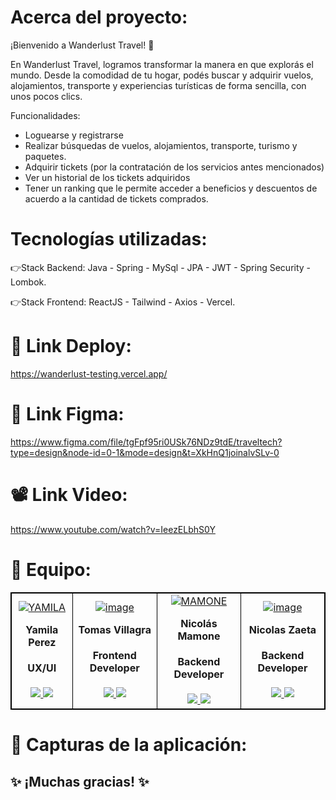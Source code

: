 # Acerca del proyecto: 
¡Bienvenido a Wanderlust Travel! 👋

En Wanderlust Travel, logramos transformar la manera en que explorás el mundo. Desde la comodidad de tu hogar, podés buscar y adquirir vuelos, alojamientos, transporte y experiencias turísticas de forma sencilla, con unos pocos clics. 

Funcionalidades:
-	Loguearse y registrarse
-	Realizar búsquedas de vuelos, alojamientos, transporte, turismo y paquetes.
-	Adquirir tickets (por la contratación de los servicios antes mencionados)
-	Ver un historial de los tickets adquiridos
-	Tener un ranking que le permite acceder a beneficios y descuentos de acuerdo a la cantidad de tickets comprados.


# Tecnologías utilizadas: 
👉Stack Backend: Java - Spring - MySql - JPA - JWT - Spring Security - Lombok.

👉Stack Frontend: ReactJS - Tailwind - Axios - Vercel.


# 🚀 Link Deploy:

https://wanderlust-testing.vercel.app/

# 🎨 Link Figma:

https://www.figma.com/file/tgFpf95ri0USk76NDz9tdE/traveltech?type=design&node-id=0-1&mode=design&t=XkHnQ1joinalvSLv-0

# 📽️ Link Video:

https://www.youtube.com/watch?v=IeezELbhS0Y

# 💪 Equipo: 
<table align="center" style="border: 1px #000000 solid">
	<tbody align="center">
		<tr>
			<td style="border: 1px #000000 solid">
<a href='https://postimg.cc/JyqJR5P8' target='_blank'><img src='https://i.postimg.cc/JyqJR5P8/YAMILA.jpg' border='0' alt='YAMILA'/></a>
        <h4 style="margin-top: 1rem;">Yamila Perez</h4>
        <h4 style="margin-top: 1rem;">UX/UI</h4>
          <a href="https://www.behance.net/yamiperezDG" target="_blank">
            <img src="https://img.shields.io/static/v1?style=for-the-badge&message=Behance&color=1769FF&logo=behance&logoColor=FFFFFF&label="/>
          </a>
          <a href="https://ar.linkedin.com/in/yamila-p%C3%A9rez-dg" target="_blank">
            <img src="https://img.shields.io/badge/linkedin%20-%230077B5.svg?&style=for-the-badge&logo=linkedin&logoColor=white"/>
          </a>
      </td>
         <td style="border: 1px #000000 solid">
        <a href='https://postimg.cc/hQ7HWd1n' target='_blank'><img src='https://i.postimg.cc/hQ7HWd1n/image.jpg' border='0' alt='image'/></a>
        <h4 style="margin-top: 1rem;">Tomas Villagra</h4>
        <h4 style="margin-top: 1rem;">Frontend Developer</h4>
          <a href="https://github.com/TomasFE1" target="_blank">
            <img src="https://img.shields.io/static/v1?style=for-the-badge&message=GitHub&color=172B4D&logo=GitHub&logoColor=FFFFFF&label="/>
          </a>
          <a href="https://www.linkedin.com/in/" target="_blank">
            <img src="https://img.shields.io/badge/linkedin%20-%230077B5.svg?&style=for-the-badge&logo=linkedin&logoColor=white"/>
          </a>
      </td>
			<td style="border: 1px #000000 solid">
<a href='https://postimg.cc/QBs1LygS' target='_blank'><img src='https://i.postimg.cc/QBs1LygS/MAMONE.jpg' border='0' alt='MAMONE'/></a>
        <h4 style="margin-top: 1rem;">Nicolás Mamone</h4>
        <h4 style="margin-top: 1rem;">Backend Developer</h4>
          <a href="https://github.com/nicolasmamone" target="_blank">
            <img src="https://img.shields.io/static/v1?style=for-the-badge&message=GitHub&color=172B4D&logo=GitHub&logoColor=FFFFFF&label="/>
          </a>
          <a href="https://ar.linkedin.com/in/nicolas-mamone-5b43b51b2" target="_blank">
            <img src="https://img.shields.io/badge/linkedin%20-%230077B5.svg?&style=for-the-badge&logo=linkedin&logoColor=white"/>
          </a>
      </td>
            <td style="border: 1px #000000 solid">
       <a href='https://postimg.cc/JyvQZkm9' target='_blank'><img src='https://i.postimg.cc/JyvQZkm9/image.jpg' border='0' alt='image'/></a>
        <h4 style="margin-top: 1rem;">Nicolas Zaeta</h4>
        <h4 style="margin-top: 1rem;">Backend Developer</h4>
          <a href="https://github.com/nzaeta" target="_blank">
            <img src="https://img.shields.io/static/v1?style=for-the-badge&message=GitHub&color=172B4D&logo=GitHub&logoColor=FFFFFF&label="/>
          </a>
          <a href="https://www.linkedin.com/in/zaetanicolas/" target="_blank">
            <img src="https://img.shields.io/badge/linkedin%20-%230077B5.svg?&style=for-the-badge&logo=linkedin&logoColor=white"/>
          </a>
      </td>
	</tbody>
</table>

# 📸 Capturas de la aplicación: 



## ✨ ¡Muchas gracias! ✨
